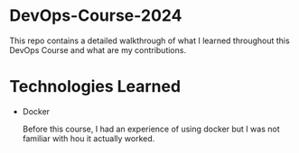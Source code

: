 # DevOps-Course-2024

This repo contains a detailed walkthrough of what I learned throughout this DevOps Course and what are my contributions.

# Technologies Learned
<ul>
  <li>Docker</li>
  <p>Before this course, I had an experience of using docker but I was not familiar with hou it actually worked.</p>
</ul>
